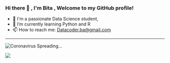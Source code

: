 ### Hi there 👋 , I'm Bita  , Welcome to my GitHub profile!


- 🌱 I'm a passionate Data Science student, 
- 🔭 I’m currently learning Python and R
- 📫 How to reach me: Datacoder.ba@gmail.com

---


![Coronavirus Spreading…](https://github.com/DataCoder2020/repo/blob/master/coronavirus-simulation-katapult%20(1).gif)



![](https://komarev.com/ghpvc/?username=DataCoder2020)
<!--
**DataCoder2020/DataCoder2020** is a ✨ _special_ ✨ repository because its `README.md` (this file) appears on your GitHub profile.

Here are some ideas to get you started:

- 🔭 I’m currently working on ...
- 🌱 I’m currently learning ...
- 👯 I’m looking to collaborate on ...
- 🤔 I’m looking for help with ...
- 💬 Ask me about ...
- 📫 How to reach me: ...
- 😄 Pronouns: ...
- ⚡ Fun fact: ...
-->

